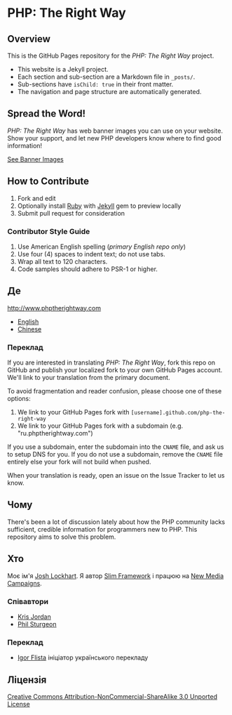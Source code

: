 # PHP: The Right Way

## Overview

This is the GitHub Pages repository for the _PHP: The Right Way_ project.

* This website is a Jekyll project.
* Each section and sub-section are a Markdown file in `_posts/`.
* Sub-sections have `isChild: true` in their front matter.
* The navigation and page structure are automatically generated.

## Spread the Word!

_PHP: The Right Way_ has web banner images you can use on your website. Show your support, and let new PHP
developers know where to find good information!

[See Banner Images](http://www.phptherightway.com/banners.html)

## How to Contribute

1. Fork and edit
2. Optionally install [Ruby](https://rvm.io/rvm/install/) with [Jekyll](https://github.com/mojombo/jekyll/) gem to preview locally
3. Submit pull request for consideration

### Contributor Style Guide

1. Use American English spelling (*primary English repo only*)
2. Use four (4) spaces to indent text; do not use tabs.
3. Wrap all text to 120 characters.
4. Code samples should adhere to PSR-1 or higher.

## Де

<http://www.phptherightway.com>

* [English](http://www.phptherightway.com)
* [Chinese](http://wulijun.github.com/php-the-right-way)

### Переклад

If you are interested in translating _PHP: The Right Way_, fork this repo on GitHub and publish your localized fork to your own GitHub Pages account. We'll link to your translation from the primary document.

To avoid fragmentation and reader confusion, please choose one of these options:

1. We link to your GitHub Pages fork with `[username].github.com/php-the-right-way`
2. We link to your GitHub Pages fork with a subdomain (e.g. "ru.phptherightway.com")

If you use a subdomain, enter the subdomain into the `CNAME` file, and ask us to setup DNS for you. If you do not use a subdomain, remove the `CNAME` file entirely else your fork will not build when pushed.

When your translation is ready, open an issue on the Issue Tracker to let us know.

## Чому


There's been a lot of discussion lately about how the PHP community lacks sufficient, credible information for programmers new to PHP. This repository aims to solve this problem.

## Хто

Моє ім'я [Josh Lockhart](http://twitter.com/codeguy). Я автор [Slim Framework](http://www.slimframework.com/) і працюю на [New Media Campaigns](http://www.newmediacampaigns.com/).

### Співавтори

* [Kris Jordan](http://krisjordan.com/)
* [Phil Sturgeon](http://philsturgeon.co.uk/)

### Переклад
* [Igor Flista](https://twitter.com/iflista) ініціатор українського перекладу

## Ліцензія

[Creative Commons Attribution-NonCommercial-ShareAlike 3.0 Unported License](http://creativecommons.org/licenses/by-nc-sa/3.0/)
